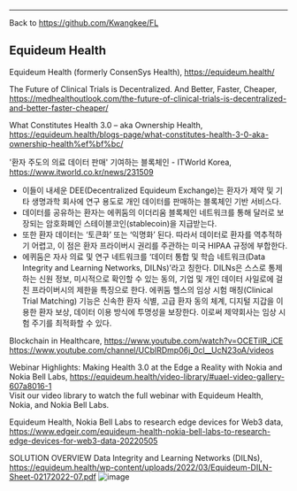 ***
Back to https://github.com/Kwangkee/FL

## Equideum Health
Equideum Health (formerly ConsenSys Health), https://equideum.health/ 


The Future of Clinical Trials is Decentralized. And Better, Faster, Cheaper, https://medhealthoutlook.com/the-future-of-clinical-trials-is-decentralized-and-better-faster-cheaper/

What Constitutes Health 3.0 – aka Ownership Health, https://equideum.health/blogs-page/what-constitutes-health-3-0-aka-ownership-health%ef%bf%bc/


'환자 주도의 의료 데이터 판매' 기여하는 블록체인 - ITWorld Korea, https://www.itworld.co.kr/news/231509   
- 이들이 내세운 DEE(Decentralized Equideum Exchange)는 환자가 제약 및 기타 생명과학 회사에 연구 용도로 개인 데이터를 판매하는 블록체인 기반 서비스다. 
- 데이터를 공유하는 환자는 에퀴둠의 이더리움 블록체인 네트워크를 통해 달러로 보장되는 암호화폐인 스테이블코인(stablecoin)을 지급받는다. 
- 또한 환자 데이터는 ‘토큰화’ 또는 ‘익명화’ 된다. 따라서 데이터로 환자를 역추적하기 어렵고, 이 점은 환자 프라이버시 권리를 주관하는 미국 HIPAA 규정에 부합한다. 
- 에퀴둠은 자사 의료 및 연구 네트워크를 ‘데이터 통합 및 학습 네트워크(Data Integrity and Learning Networks, DILNs)’라고 칭한다. DILNs은 스스로 통제하는 신원 정보, 미시적으로 확인할 수 있는 동의, 기업 및 개인 데이터 사일로에 걸친 프라이버시의 제한을 특징으로 한다. 
에퀴둠 헬스의 임상 시험 매칭(Clinical Trial Matching) 기능은 신속한 환자 식별, 고급 환자 동의 체계, 디지털 지갑을 이용한 환자 보상, 데이터 이용 방식에 투명성을 보장한다. 이로써 제약회사는 임상 시험 주기를 최적화할 수 있다.

Blockchain in Healthcare, https://www.youtube.com/watch?v=OCETiIR_iCE 
https://www.youtube.com/channel/UCbIRDmp06j_0cl__UcN23oA/videos

Webinar Highlights: Making Health 3.0 at the Edge a Reality with Nokia and Nokia Bell Labs, https://equideum.health/video-library/#uael-video-gallery-607a8016-1   
Visit our video library to watch the full webinar with Equideum Health, Nokia, and Nokia Bell Labs.

Equideum Health, Nokia Bell Labs to research edge devices for Web3 data, https://www.edgeir.com/equideum-health-nokia-bell-labs-to-research-edge-devices-for-web3-data-20220505 


SOLUTION OVERVIEW Data Integrity and Learning Networks (DILNs), https://equideum.health/wp-content/uploads/2022/03/Equideum-DILN-Sheet-02172022-07.pdf
![image](https://user-images.githubusercontent.com/109835677/182056763-24bfd2f7-256b-42ac-a09a-b8a75daec14f.png)
